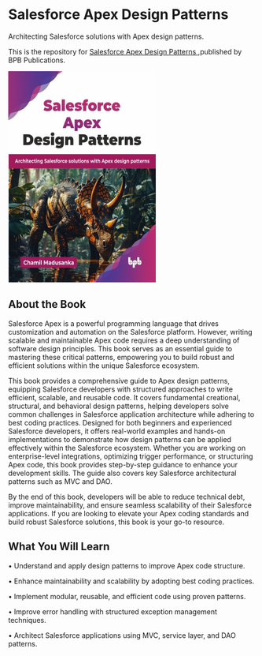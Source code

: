 # Salesforce Apex Design Patterns

Architecting Salesforce solutions with Apex design patterns.

This is the repository for [Salesforce Apex Design Patterns
](https://bpbonline.com/products/salesforce-apex-design-patterns?variant=44642865512648),published by BPB Publications.

<img src="9789365896138.jpg">

## About the Book
Salesforce Apex is a powerful programming language that drives customization and automation on the Salesforce platform. However, writing scalable and maintainable Apex code requires a deep understanding of software design principles. This book serves as an essential guide to mastering these critical patterns, empowering you to build robust and efficient solutions within the unique Salesforce ecosystem.

This book provides a comprehensive guide to Apex design patterns, equipping Salesforce developers with structured approaches to write efficient, scalable, and reusable code. It covers fundamental creational, structural, and behavioral design patterns, helping developers solve common challenges in Salesforce application architecture while adhering to best coding practices. Designed for both beginners and experienced Salesforce developers, it offers real-world examples and hands-on implementations to demonstrate how design patterns can be applied effectively within the Salesforce ecosystem. Whether you are working on enterprise-level integrations, optimizing trigger performance, or structuring Apex code, this book provides step-by-step guidance to enhance your development skills. The guide also covers key Salesforce architectural patterns such as MVC and DAO.

By the end of this book, developers will be able to reduce technical debt, improve maintainability, and ensure seamless scalability of their Salesforce applications. If you are looking to elevate your Apex coding standards and build robust Salesforce solutions, this book is your go-to resource.

## What You Will Learn
• Understand and apply design patterns to improve Apex code structure.

• Enhance maintainability and scalability by adopting best coding practices.

• Implement modular, reusable, and efficient code using proven patterns.

• Improve error handling with structured exception management techniques.

• Architect Salesforce applications using MVC, service layer, and DAO patterns.

